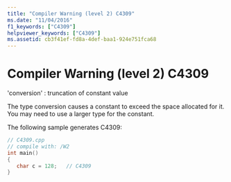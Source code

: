 ```yaml
---
title: "Compiler Warning (level 2) C4309"
ms.date: "11/04/2016"
f1_keywords: ["C4309"]
helpviewer_keywords: ["C4309"]
ms.assetid: cb3f41ef-fd8a-4def-baa1-924e751fca68
---
```

# Compiler Warning (level 2) C4309

'conversion' : truncation of constant value

The type conversion causes a constant to exceed the space allocated for it. You may need to use a larger type for the constant.

The following sample generates C4309:

```cpp
// C4309.cpp
// compile with: /W2
int main()
{
   char c = 128;   // C4309
}
```